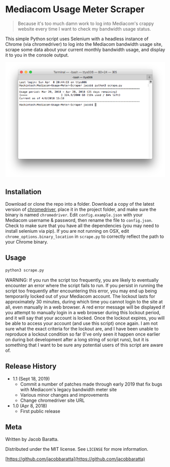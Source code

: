 # Mediacom Usage Meter Scraper
>Because it's too much damn work to log into Mediacom's crappy website every time I want to check my bandwidth usage status.

This simple Python script uses Selenium with a headless instance of Chrome (via chromedriver) to log into the Mediacom bandwidth usage site, scrape some data about your current monthly bandwidth usage, and display it to you in the console output.

![](screenshot.png)

## Installation

Download or clone the repo into a folder. Download a copy of the latest version of [chromedriver](http://chromedriver.chromium.org/downloads), place it in the project folder, and make sure the binary is named `chromedriver`. Edit `config.example.json` with your Mediacom username & password, then rename the file to `config.json`. Check to make sure that you have all the dependencies (you may need to install selenium via pip). If you are not running on OSX, edit `chrome_options.binary_location` in `scrape.py` to correctly reflect the path to your Chrome binary.

## Usage

```sh
python3 scrape.py
```

WARNING: If you run the script too frequently, you are likely to eventually encounter an error where the script fails to run. If you persist in running the script too frequently after encountering this error, you may end up being temporarily locked out of your Mediacom account. The lockout lasts for approximately 30 minutes, during which time you cannot login to the site at all, even manually in a web browser. A red error message will be displayed if you attempt to manually login in a web browser during this lockout period, and it will say that your account is locked. Once the lockout expires, you will be able to access your account (and use this script) once again. I am not sure what the exact criteria for the lockout are, and I have been unable to reproduce a lockout condition so far (I've only seen it happen once earlier on during bot development after a long string of script runs), but it is something that I want to be sure any potential users of this script are aware of.

## Release History

* 1.1 (Sept 18, 2019)
    * Commit a number of patches made through early 2019 that fix bugs with Mediacom's legacy bandwidth meter site
    * Various minor changes and improvements
    * Change chromedriver site URL
* 1.0 (Apr 8, 2018)
    * First public release

## Meta

Written by Jacob Baratta.

Distributed under the MIT license. See ``LICENSE`` for more information.

[https://github.com/jacobbaratta](https://github.com/jacobbaratta)
